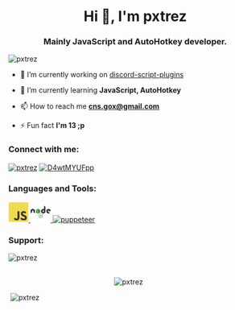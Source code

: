<h1 align="center">Hi 👋, I'm pxtrez</h1>
<h3 align="center">Mainly JavaScript and AutoHotkey developer.</h3>

<p align="left"> <img src="https://komarev.com/ghpvc/?username=pxtrez&label=Profile%20views&color=0e75b6&style=flat" alt="pxtrez" /> </p>

- 🔭 I’m currently working on [discord-script-plugins](https://github.com/pxtrez/discord-script-plugins)

- 🌱 I’m currently learning **JavaScript, AutoHotkey**

- 📫 How to reach me **cns.gox@gmail.com**

- ⚡ Fun fact **I'm 13 ;p**

<h3 align="left">Connect with me:</h3>
<p align="left">
<a href="https://twitter.com/pxtrez" target="blank"><img align="center" src="https://cdn.jsdelivr.net/npm/simple-icons@3.0.1/icons/twitter.svg" alt="pxtrez" height="30" width="40" /></a>
<a href="https://discord.gg/D4wtMYUFpp" target="blank"><img align="center" src="https://cdn.jsdelivr.net/npm/simple-icons@3.0.1/icons/discord.svg" alt="D4wtMYUFpp" height="30" width="40" /></a>
</p>

<h3 align="left">Languages and Tools:</h3>
<p align="left"> <a href="https://developer.mozilla.org/en-US/docs/Web/JavaScript" target="_blank"> <img src="https://raw.githubusercontent.com/devicons/devicon/master/icons/javascript/javascript-original.svg" alt="javascript" width="40" height="40"/> </a> <a href="https://nodejs.org" target="_blank"> <img src="https://raw.githubusercontent.com/devicons/devicon/master/icons/nodejs/nodejs-original-wordmark.svg" alt="nodejs" width="40" height="40"/> </a> <a href="https://github.com/puppeteer/puppeteer" target="_blank"> <img src="https://www.vectorlogo.zone/logos/pptrdev/pptrdev-official.svg" alt="puppeteer" width="40" height="40"/> </a> </p>

<h3 align="left">Support:</h3>
<p><a href="https://www.buymeacoffee.com/pxtrez"> <img align="left" src="https://cdn.buymeacoffee.com/buttons/v2/default-yellow.png" height="50" width="210" alt="pxtrez" /></a></p><br><br>

<p><img src="https://github-readme-stats.vercel.app/api/top-langs?username=pxtrez&show_icons=true&locale=en&layout=compact" alt="pxtrez" /></p>

<p>&nbsp;<img src="https://github-readme-stats.vercel.app/api?username=pxtrez&show_icons=true&locale=en" alt="pxtrez" /></p>
